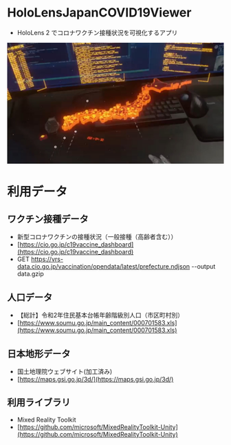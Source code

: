 # HoloLensJapanCOVID19Viewer
- HoloLens 2 でコロナワクチン接種状況を可視化するアプリ

![screen](./doc/screen.jpg)

# 利用データ
## ワクチン接種データ
- 新型コロナワクチンの接種状況（一般接種（高齢者含む））
- [https://cio.go.jp/c19vaccine_dashboard](https://cio.go.jp/c19vaccine_dashboard)
- GET https://vrs-data.cio.go.jp/vaccination/opendata/latest/prefecture.ndjson --output data.gzip

## 人口データ
- 【総計】令和2年住民基本台帳年齢階級別人口（市区町村別）
- [https://www.soumu.go.jp/main_content/000701583.xls](https://www.soumu.go.jp/main_content/000701583.xls)

## 日本地形データ
- 国土地理院ウェブサイト(加工済み)
- [https://maps.gsi.go.jp/3d/](https://maps.gsi.go.jp/3d/)

## 利用ライブラリ
- Mixed Reality Toolkit
- [https://github.com/microsoft/MixedRealityToolkit-Unity](https://github.com/microsoft/MixedRealityToolkit-Unity)

